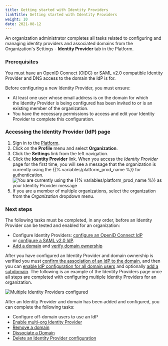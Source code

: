 ```yaml
---
title: Getting started with Identity Providers
linkTitle: Getting started with Identity Providers
weight: 10
date: 2021-08-12
---
```


An organization administrator completes all tasks related to configuring and managing identity providers and associated domains from the Organization's Settings - **Identity Provider** tab in the Platform.

### Prerequisites

You must have an OpenID Connect (OIDC) or SAML v2.0 compatible Identity Provider and DNS access to the domain the IdP is for.

Before configuring a new Identity Provider, you must ensure:

* At least one user whose email address is on the domain for which the Identity Provider is being configured has been invited to or is an existing member of the organization.
* You have the necessary permissions to access and edit your Identity Provider to complete this configuration.

### Accessing the Identity Provider (IdP) page

1. Sign in to the [Platform](https://platform.axway.com/).
2. Click on the **Profile** menu and select **Organization**.
3. Click the **Settings** link from the left navigation.
4. Click the **Identity Provider** link. When you access the _Identity Provider_ page for the first time, you will see a message that the organization is currently using the {{% variables/platform_prod_name %}} for authentication.
    ![You are currently using the {{% variables/platform_prod_name %}} as your Identity Provider message](/Images/overview_new_dropdown.png)
5. If you are a member of multiple organizations, select the organization from the _Organization_ dropdown menu.

### Next steps

The following tasks must be completed, in any order, before an Identity Provider can be tested and enabled for an organization:

* Configure Identity Providers: [configure an OpenID Connect IdP](/docs/management_guide/configuring_and_managing_identity_providers/managing_identity_provider_configuration/configuring_an_openid_connect_idp) or [configure a SAML v2.0 IdP](/docs/management_guide/configuring_and_managing_identity_providers/managing_identity_provider_configuration/configuring_a_saml_v2.0_idp/).
* [Add a domain](/docs/management_guide/configuring_and_managing_identity_providers/managing_domains/adding_a_domain/) and [verify domain ownership](/docs/management_guide/configuring_and_managing_identity_providers/managing_domains/verifying_domain_ownership/)

After you have configured an Identity Provider and domain ownership is verified you must [confirm the association of an IdP to the domain](/docs/management_guide/configuring_and_managing_identity_providers/enabling_identity_provider_configuration/confirming_the_association_of_an_idp_to_the_domain/), and then you can [enable IdP configuration for all domain users](/docs/management_guide/configuring_and_managing_identity_providers/enabling_identity_provider_configuration/enabling_idp_configuration_for_all_domain_users/) and optionally [add a subdomain](/docs/management_guide/configuring_and_managing_identity_providers/managing_domains/adding_a_subdomain/). The following is an example of the Identity Providers page once all steps are completed with configuring multiple Identity Providers for an organization.

![Multiple Identity Providers configured](/Images/multiple_idps_configured.png)

After an Identity Provider and domain has been added and configured, you can complete the following tasks:

* Configure off-domain users to use an IdP
* [Enable multi-org Identity Provider](/docs/management_guide/configuring_and_managing_identity_providers/enabling_identity_provider_multiple_orgs)
* [Remove a domain](/docs/management_guide/configuring_and_managing_identity_providers_idps/managing_domains/removing_a_domain/)
* [Dissociate a Domain](/docs/management_guide/configuring_and_managing_identity_providers_idps/managing_domains/dissociating_a_domain/)
* [Delete an Identity Provider configuration](/docs/management_guide/configuring_and_managing_identity_providers_idps/managing_identity_provider_configuration/deleting_an_identity_provider_configuration/)
